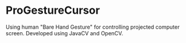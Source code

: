 # ProGestureCursor
Using human "Bare Hand Gesture" for controlling projected computer screen. Developed using JavaCV and OpenCV.
